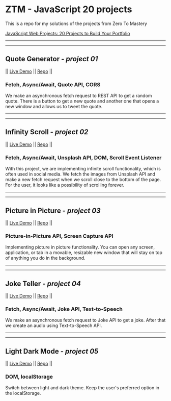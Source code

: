 # ZTM - JavaScript 20 projects

This is a repo for my solutions of the projects from Zero To Mastery

[JavaScript Web Projects: 20 Projects to Build Your Portfolio](https://academy.zerotomastery.io/p/javascript-projects)

---
---

## Quote Generator - *project 01*

|| [Live Demo](https://quotegenerator.marketastankova.repl.co/) ||
[Repo](https://repl.it/@MarketaStankova/QuoteGenerator#index.html) ||

### Fetch, Async/Await, Quote API, CORS

We make an asynchronous fetch request to REST API to get a random quote. There is a button to get a new quote and another one that opens a new window and allows us to tweet the quote.

---
---

## Infinity Scroll - *project 02*

|| [Live Demo](https://infinitescroll.marketastankova.repl.co/) ||
[Repo](https://repl.it/@MarketaStankova/InfiniteScroll#index.html) ||

### Fetch, Async/Await, Unsplash API, DOM, Scroll Event Listener

With this project, we are implementing infinite scroll functionality, which is often used in social media. We fetch the images from Unsplash API and make a new fetch request when we scroll close to the bottom of the page. For the user, it looks like a possibility of scrolling forever.

---
---

## Picture in Picture - *project 03*

|| [Live Demo](https://pictureinpicture.marketastankova.repl.co/) ||
[Repo](https://repl.it/@MarketaStankova/PictureInPicture#index.html) ||

### Picture-in-Picture API, Screen Capture API

Implementing picture in picture functionality. You can open any screen, application, or tab in a movable, resizable new window that will stay on top of anything you do in the background.

---
---

## Joke Teller - *project 04*

|| [Live Demo](https://joketeller.marketastankova.repl.co/) || [Repo](https://repl.it/@MarketaStankova/JokeTeller#script.js) ||

### Fetch, Async/Await, Joke API, Text-to-Speech

We make an asynchronous fetch request to Joke API to get a joke. After that we create an audio using Text-to-Speech API.

---
---

## Light Dark Mode - *project 05*

|| [Live Demo](https://lightdarkmode.marketastankova.repl.co/) || [Repo](https://repl.it/@MarketaStankova/LightDarkMode#index.html) ||

### DOM, localStorage

Switch between light and dark theme. Keep the user's preferred option in the localStorage.
